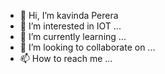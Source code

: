 - 👋 Hi, I’m kavinda Perera
- 👀 I’m interested in IOT ...
- 🌱 I’m currently learning  ...
- 💞️ I’m looking to collaborate on ...
- 📫 How to reach me ...

<!---
k4v1nd4-p3r3r4/k4v1nd4-p3r3r4 is a ✨ special ✨ repository because its `README.md` (this file) appears on your GitHub profile.
You can click the Preview link to take a look at your changes.
--->
